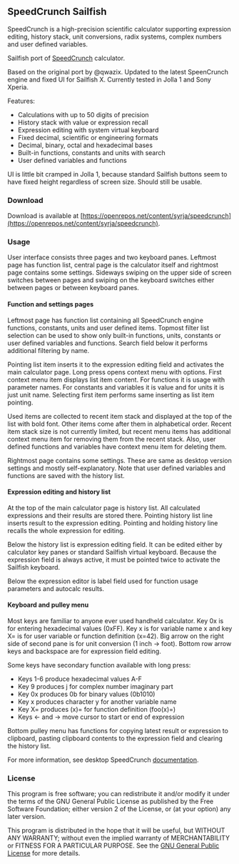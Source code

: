 ## SpeedCrunch Sailfish

SpeedCrunch is a high-precision scientific calculator supporting expression editing, history stack,
unit conversions, radix systems, complex numbers and user defined variables.

Sailfish port of [SpeedCrunch](http://speedcrunch.org) calculator.

Based on the original port by @qwazix. Updated to the latest SpeenCrunch engine and fixed UI for
Sailfish X. Currently tested in Jolla 1 and Sony Xperia.

Features:
- Calculations with up to 50 digits of precision
- History stack with value or expression recall
- Expression editing with system virtual keyboard
- Fixed decimal, scientific or engineering formats
- Decimal, binary, octal and hexadecimal bases
- Built-in functions, constants and units with search
- User defined variables and functions

UI is little bit cramped in Jolla 1, because standard Sailfish buttons seem to have fixed height
regardless of screen size. Should still be usable.

### Download

Download is available at [https://openrepos.net/content/syrja/speedcrunch](https://openrepos.net/content/syrja/speedcrunch).

### Usage

User interface consists three pages and two keyboard panes. Leftmost page has function list,
central page is the calculator itself and rightmost page contains some settings. Sideways swiping
on the upper side of screen switches between pages and swiping on the keyboard switches either
between pages or between keyboard panes.

#### Function and settings pages

Leftmost page has function list containing all SpeedCrunch engine functions, constants, units and
user defined items. Topmost filter list selection can be used to show only built-in functions,
units, constants or user defined variables and functions. Search field below it performs additional
filtering by name.

Pointing list item inserts it to the expression editing field and activates the main calculator
page. Long press opens context menu with options. First context menu item displays list item
content. For functions it is usage with parameter names. For constants and variables it is value
and for units it is just unit name. Selecting first item performs same inserting as list item
pointing.

Used items are collected to recent item stack and displayed at the top of the list with bold font.
Other items come after them in alphabetical order. Recent item stack size is not currently limited,
but recent menu items has additional context menu item for removing them from the recent stack.
Also, user defined functions and variables have context menu item for deleting them.

Rightmost page contains some settings. These are same as desktop version settings and mostly
self-explanatory. Note that user defined variables and functions are saved with the history list.

#### Expression editing and history list

At the top of the main calculator page is history list. All calculated expressions and their
results are stored there. Pointing history list line inserts result to the expression editing.
Pointing and holding history line recalls the whole expression for editing.

Below the history list is expression editing field. It can be edited either by calculator key panes
or standard Sailfish virtual keyboard. Because the expression field is always active, it must be
pointed twice to activate the Sailfish keyboard.

Below the expression editor is label field used for function usage parameters and autocalc results.

#### Keyboard and pulley menu

Most keys are familiar to anyone ever used handheld calculator. Key 0x is for entering hexadecimal
values (0xFF). Key x is for variable name x and key X= is for user variable or function definition
(x=42). Big arrow on the right side of second pane is for unit conversion (1 inch -> foot). Bottom
row arrow keys and backspace are for expression field editing.

Some keys have secondary function available with long press:
- Keys 1-6 produce hexadecimal values A-F
- Key 9 produces j for complex number imaginary part
- Key 0x produces 0b for binary values (0b1010)
- Key x produces character y for another variable name
- Key X= produces (x)= for function definition (foo(x)=)
- Keys ← and → move cursor to start or end of expression

Bottom pulley menu has functions for copying latest result or expression to clipboard, pasting
clipboard contents to the expression field and clearing the history list.

For more information, see desktop SpeedCrunch [documentation](http://speedcrunch.org/userguide/index.html).

### License

This program is free software; you can redistribute it and/or modify it under the terms of the GNU
General Public License as published by the Free Software Foundation; either version 2 of the
License, or (at your option) any later version.

This program is distributed in the hope that it will be useful, but WITHOUT ANY WARRANTY; without
even the implied warranty of MERCHANTABILITY or FITNESS FOR A PARTICULAR PURPOSE. See the
[GNU General Public License](https://www.gnu.org/licenses/old-licenses/gpl-2.0.en.html) for more
details.

